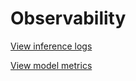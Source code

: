 # Observability

[View inference logs](Observability%20112a77bf59b4807dbe9ef8a558898cb1/View%20inference%20logs%20112a77bf59b4808e9e92ce8fd9b625ed.md)

[View model metrics](Observability%20112a77bf59b4807dbe9ef8a558898cb1/View%20model%20metrics%20112a77bf59b48065809cdccfa550d74f.md)